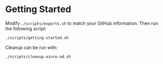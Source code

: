 # Getting Started

Modify `./scripts/exports.sh` to match your GitHub information.  Then run the following script:

```bash
./scripts/getting-started.sh
```

Cleanup can be run with:

```bash
./scripts/cleanup-azure-ad.sh
```
